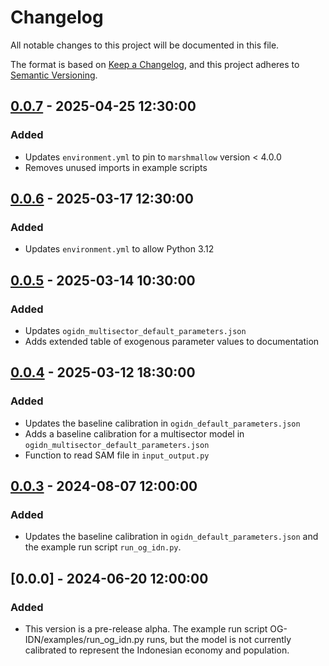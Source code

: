 # Changelog

All notable changes to this project will be documented in this file.

The format is based on [Keep a Changelog](https://keepachangelog.com/en/1.0.0/),
and this project adheres to [Semantic Versioning](https://semver.org/spec/v2.0.0.html).


## [0.0.7] - 2025-04-25 12:30:00

### Added

- Updates `environment.yml` to pin to `marshmallow` version < 4.0.0
- Removes unused imports in example scripts

## [0.0.6] - 2025-03-17 12:30:00

### Added

- Updates `environment.yml` to allow Python 3.12

## [0.0.5] - 2025-03-14 10:30:00

### Added

- Updates `ogidn_multisector_default_parameters.json`
- Adds extended table of exogenous parameter values to documentation

## [0.0.4] - 2025-03-12 18:30:00

### Added

- Updates the baseline calibration in `ogidn_default_parameters.json`
- Adds a baseline calibration for a multisector model in `ogidn_multisector_default_parameters.json`
- Function to read SAM file in `input_output.py`


## [0.0.3] - 2024-08-07 12:00:00

### Added

- Updates the baseline calibration in `ogidn_default_parameters.json` and the example run script `run_og_idn.py`.


## [0.0.0] - 2024-06-20 12:00:00

### Added

- This version is a pre-release alpha. The example run script OG-IDN/examples/run_og_idn.py runs, but the model is not currently calibrated to represent the Indonesian economy and population.

[0.0.7]: https://github.com/EAPD-DRB/OG-IDN/compare/v0.0.6...v0.0.7
[0.0.6]: https://github.com/EAPD-DRB/OG-IDN/compare/v0.0.5...v0.0.6
[0.0.5]: https://github.com/EAPD-DRB/OG-IDN/compare/v0.0.4...v0.0.5
[0.0.4]: https://github.com/EAPD-DRB/OG-IDN/compare/v0.0.3...v0.0.4
[0.0.3]: https://github.com/EAPD-DRB/OG-IDN/compare/v0.0.0...v0.0.3
